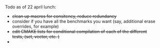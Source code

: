Todo as of 22 april lunch:
  - ~~clean up macros for consitency, reduce redundancy~~
  - consider if you have all the benchmarks you want (say, additional erase overrides, for example)
  - ~~edit CMAKE lists for conditional compilation of each of the different tests, (set, vector, etc. )~~
  - 
